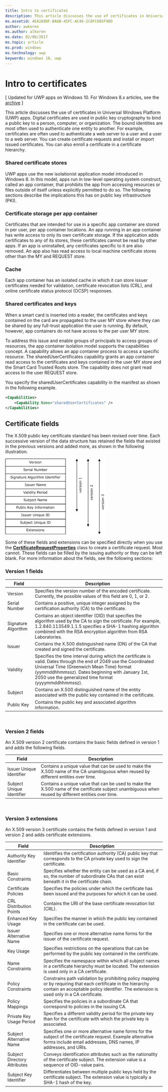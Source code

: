 ```yaml
---
title: Intro to certificates
description: This article discusses the use of certificates in Universal Windows Platform (UWP) apps.
ms.assetid: 4EA2A9DF-BA6B-45FC-AC46-2C8FC085F90D
author: awkoren
ms.author: alkoren
ms.date: 02/08/2017
ms.topic: article
ms.prod: windows
ms.technology: uwp
keywords: windows 10, uwp
---
```


# Intro to certificates


\[ Updated for UWP apps on Windows 10. For Windows 8.x articles, see the [archive](http://go.microsoft.com/fwlink/p/?linkid=619132) \]


This article discusses the use of certificates in Universal Windows Platform (UWP) apps. Digital certificates are used in public key cryptography to bind a public key to a person, computer, or organization. The bound identities are most often used to authenticate one entity to another. For example, certificates are often used to authenticate a web server to a user and a user to a web server. You can create certificate requests and install or import issued certificates. You can also enroll a certificate in a certificate hierarchy.

### Shared certificate stores

UWP apps use the new isolationist application model introduced in Windows 8. In this model, apps run in low-level operating system construct, called an app container, that prohibits the app from accessing resources or files outside of itself unless explicitly permitted to do so. The following sections describe the implications this has on public key infrastructure (PKI).

### Certificate storage per app container

Certificates that are intended for use in a specific app container are stored in per user, per app container locations. An app running in an app container has write access to only its own certificate storage. If the application adds certificates to any of its stores, these certificates cannot be read by other apps. If an app is uninstalled, any certificates specific to it are also removed. An app also has read access to local machine certificate stores other than the MY and REQUEST store.

### Cache

Each app container has an isolated cache in which it can store issuer certificates needed for validation, certificate revocation lists (CRL), and online certificate status protocol (OCSP) responses.

### Shared certificates and keys

When a smart card is inserted into a reader, the certificates and keys contained on the card are propagated to the user MY store where they can be shared by any full-trust application the user is running. By default, however, app containers do not have access to the per user MY store.

To address this issue and enable groups of principals to access groups of resources, the app container isolation model supports the capabilities concept. A capability allows an app container process to access a specific resource. The sharedUserCertificates capability grants an app container read access to the certificates and keys contained in the user MY store and the Smart Card Trusted Roots store. The capability does not grant read access to the user REQUEST store.

You specify the sharedUserCertificates capability in the manifest as shown in the following example.

```xml
<Capabilities>
    <Capability Name="sharedUserCertificates" />
</Capabilities>
```

## Certificate fields


The X.509 public key certificate standard has been revised over time. Each successive version of the data structure has retained the fields that existed in the previous versions and added more, as shown in the following illustration.

![x.509 certificate versions 1, 2, and 3](images/x509certificateversions.png)

Some of these fields and extensions can be specified directly when you use the [**CertificateRequestProperties**](https://msdn.microsoft.com/library/windows/apps/br212079) class to create a certificate request. Most cannot. These fields can be filled by the issuing authority or they can be left blank. For more information about the fields, see the following sections:

### Version 1 fields

| Field               | Description                                                                                                                                                                                                                                                                 |
|---------------------|-----------------------------------------------------------------------------------------------------------------------------------------------------------------------------------------------------------------------------------------------------------------------------|
| Version             | Specifies the version number of the encoded certificate. Currently, the possible values of this field are 0, 1, or 2.                                                                                                                                                       |
| Serial Number       | Contains a positive, unique integer assigned by the certification authority (CA) to the certificate.                                                                                                                                                                        |
| Signature Algorithm | Contains an object identifier (OID) that specifies the algorithm used by the CA to sign the certificate. For example, 1.2.840.113549.1.1.5 specifies a SHA-1 hashing algorithm combined with the RSA encryption algorithm from RSA Laboratories.                            |
| Issuer              | Contains the X.500 distinguished name (DN) of the CA that created and signed the certificate.                                                                                                                                                                               |
| Validity            | Specifies the time interval during which the certificate is valid. Dates through the end of 2049 use the Coordinated Universal Time (Greenwich Mean Time) format (yymmddhhmmssz). Dates beginning with January 1st, 2050 use the generalized time format (yyyymmddhhmmssz). |
| Subject             | Contains an X.500 distinguished name of the entity associated with the public key contained in the certificate.                                                                                                                                                             |
| Public Key          | Contains the public key and associated algorithm information.                                                                                                                                                                                                               |

 

### Version 2 fields

An X.509 version 2 certificate contains the basic fields defined in version 1 and adds the following fields.

| Field                     | Description                                                                                                                                         |
|---------------------------|-----------------------------------------------------------------------------------------------------------------------------------------------------|
| Issuer Unique Identifier  | Contains a unique value that can be used to make the X.500 name of the CA unambiguous when reused by different entities over time.                  |
| Subject Unique Identifier | Contains a unique value that can be used to make the X.500 name of the certificate subject unambiguous when reused by different entities over time. |
 

### Version 3 extensions

An X.509 version 3 certificate contains the fields defined in version 1 and version 2 and adds certificate extensions.

| Field                        | Description                                                                                                                                                                                              |
|------------------------------|----------------------------------------------------------------------------------------------------------------------------------------------------------------------------------------------------------|
| Authority Key Identifier     | Identifies the certification authority (CA) public key that corresponds to the CA private key used to sign the certificate.                                                                              |
| Basic Constraints            | Specifies whether the entity can be used as a CA and, if so, the number of subordinate CAs that can exist beneath it in the certificate chain.                                                           |
| Certificate Policies         | Specifies the policies under which the certificate has been issued and the purposes for which it can be used.                                                                                            |
| CRL Distribution Points      | Contains the URI of the base certificate revocation list (CRL).                                                                                                                                          |
| Enhanced Key Usage           | Specifies the manner in which the public key contained in the certificate can be used.                                                                                                                   |
| Issuer Alternative Name      | Specifies one or more alternative name forms for the issuer of the certificate request.                                                                                                                  |
| Key Usage                    | Specifies restrictions on the operations that can be performed by the public key contained in the certificate.                                                                                           |
| Name Constraints             | Specifies the namespace within which all subject names in a certificate hierarchy must be located. The extension is used only in a CA certificate.                                                       |
| Policy Constraints           | Constrains path validation by prohibiting policy mapping or by requiring that each certificate in the hierarchy contain an acceptable policy identifier. The extension is used only in a CA certificate. |
| Policy Mappings              | Specifies the policies in a subordinate CA that correspond to policies in the issuing CA.                                                                                                                |
| Private Key Usage Period     | Specifies a different validity period for the private key than for the certificate with which the private key is associated.                                                                             |
| Subject Alternative Name     | Specifies one or more alternative name forms for the subject of the certificate request. Example alternative forms include email addresses, DNS names, IP addresses, and URIs.                           |
| Subject Directory Attributes | Conveys identification attributes such as the nationality of the certificate subject. The extension value is a sequence of OID-value pairs.                                                              |
| Subject Key Identifier       | Differentiates between multiple public keys held by the certificate subject. The extension value is typically a SHA-1 hash of the key.                                                                   |

